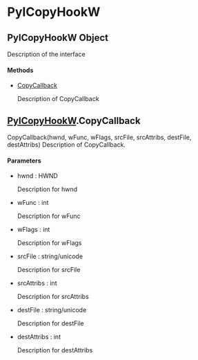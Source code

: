 # PyICopyHookW


## PyICopyHookW Object

Description of the interface

#### Methods

  - [CopyCallback](PyICopyHookW.md#pyicopyhookwcopycallback)

    Description of CopyCallback&nbsp;


## [PyICopyHookW](PyICopyHookW.md#pyicopyhookw)\.CopyCallback

CopyCallback\(hwnd, wFunc, wFlags, srcFile, srcAttribs, destFile, destAttribs\)
Description of CopyCallback\.

#### Parameters

  - hwnd : HWND

    Description for hwnd

  - wFunc : int

    Description for wFunc

  - wFlags : int

    Description for wFlags

  - srcFile : string/unicode

    Description for srcFile

  - srcAttribs : int

    Description for srcAttribs

  - destFile : string/unicode

    Description for destFile

  - destAttribs : int

    Description for destAttribs